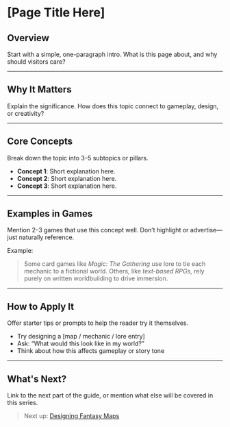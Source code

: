 # [Page Title Here]

## Overview
Start with a simple, one-paragraph intro. What is this page about, and why should visitors care?

---

## Why It Matters
Explain the significance. How does this topic connect to gameplay, design, or creativity?

---

## Core Concepts
Break down the topic into 3–5 subtopics or pillars.

- **Concept 1**: Short explanation here.
- **Concept 2**: Short explanation here.
- **Concept 3**: Short explanation here.

---

## Examples in Games
Mention 2–3 games that use this concept well. Don’t highlight or advertise—just naturally reference.

Example:
> Some card games like *Magic: The Gathering* use lore to tie each mechanic to a fictional world. Others, like *text-based RPGs*, rely purely on written worldbuilding to drive immersion.

---

## How to Apply It
Offer starter tips or prompts to help the reader try it themselves.

- Try designing a [map / mechanic / lore entry]
- Ask: “What would this look like in my world?”
- Think about how this affects gameplay or story tone

---

## What's Next?
Link to the next part of the guide, or mention what else will be covered in this series.

> Next up: [Designing Fantasy Maps](/creativity/world/fantasy-maps)
